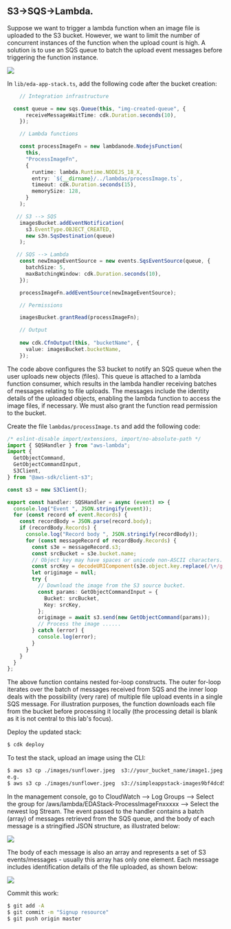 ## S3->SQS->Lambda.

Suppose we want to trigger a lambda function when an image file is uploaded to the S3 bucket. However, we want to limit the number of concurrent instances of the function when the upload count is high. A solution is to use an SQS queue to batch the upload event messages before triggering the function instance.

![][arch1]

In `lib/eda-app-stack.ts`, add the following code after the bucket creation:
~~~ts
    // Integration infrastructure

  const queue = new sqs.Queue(this, "img-created-queue", {
      receiveMessageWaitTime: cdk.Duration.seconds(10),
    });

    // Lambda functions

    const processImageFn = new lambdanode.NodejsFunction(
      this,
      "ProcessImageFn",
      {
        runtime: lambda.Runtime.NODEJS_18_X,
        entry: `${__dirname}/../lambdas/processImage.ts`,
        timeout: cdk.Duration.seconds(15),
        memorySize: 128,
      }
    );

   // S3 --> SQS
    imagesBucket.addEventNotification(
      s3.EventType.OBJECT_CREATED,
      new s3n.SqsDestination(queue)
    );

   // SQS --> Lambda
    const newImageEventSource = new events.SqsEventSource(queue, {
      batchSize: 5,
      maxBatchingWindow: cdk.Duration.seconds(10),
    });

    processImageFn.addEventSource(newImageEventSource);

    // Permissions

    imagesBucket.grantRead(processImageFn);

    // Output
    
    new cdk.CfnOutput(this, "bucketName", {
      value: imagesBucket.bucketName,
    });
~~~
The code above configures the S3 bucket to notify an SQS queue when the user uploads new objects (files). This queue is attached to a lambda function consumer, which results in the lambda handler receiving batches of messages relating to file uploads. The messages include the identity details of the uploaded objects, enabling the lambda function to access the image files, if  necessary. We must also grant the function read permission to the bucket.

Create the file `lambdas/processImage.ts` and add the following code:
~~~ts
/* eslint-disable import/extensions, import/no-absolute-path */
import { SQSHandler } from "aws-lambda";
import {
  GetObjectCommand,
  GetObjectCommandInput,
  S3Client,
} from "@aws-sdk/client-s3";

const s3 = new S3Client();

export const handler: SQSHandler = async (event) => {
  console.log("Event ", JSON.stringify(event));
  for (const record of event.Records) {
    const recordBody = JSON.parse(record.body);
    if (recordBody.Records) {
      console.log("Record body ", JSON.stringify(recordBody));
      for (const messageRecord of recordBody.Records) {
        const s3e = messageRecord.s3;
        const srcBucket = s3e.bucket.name;
        // Object key may have spaces or unicode non-ASCII characters.
        const srcKey = decodeURIComponent(s3e.object.key.replace(/\+/g, " "));
        let origimage = null;
        try {
          // Download the image from the S3 source bucket.
          const params: GetObjectCommandInput = {
            Bucket: srcBucket,
            Key: srcKey,
          };
          origimage = await s3.send(new GetObjectCommand(params));
          // Process the image ......
        } catch (error) {
          console.log(error);
        }
      }
    }
  }
};
~~~
The above function contains nested for-loop constructs. The outer for-loop iterates over the batch of messages received from SQS and the inner loop deals with the possibility (very rare) of multiple file upload events in a single SQS message. For illustration purposes, the function downloads each file from the bucket before processing it locally (the processing detail is blank as it is not central to this lab's focus).

Deploy the updated stack:
~~~bash
$ cdk deploy
~~~
To test the stack, upload an image using the CLI:
~~~bash
$ aws s3 cp ./images/sunflower.jpeg  s3://your_bucket_name/image1.jpeg
e.g.
$ aws s3 cp ./images/sunflower.jpeg  s3://simpleappstack-images9bf4dcd5-tc5q9f314rn6/image1.jpeg
~~~
In the management console, go to CloudWatch --> Log Groups --> Select the group for /aws/lambda/EDAStack-ProcessImageFnxxxxx --> Select the newest log Stream. The event passed to the handler contains a batch (array) of messages retrieved from the SQS queue, and the body of each message is a stringified JSON structure, as illustrated below:

![][event]

The body of each message is also an array and represents a set of S3 events/messages - usually this array has only one element. Each message includes identification details of the file uploaded, as shown below:

![][message]

Commit this work:
~~~bash
$ git add -A
$ git commit -m "Signup resource"
$ git push origin master
~~~

[arch1]: ./img/arch1.png
[event]: ./img/event.png
[message]: ./img/message.png

[pathparameters]: ./img/pathparameters.png

